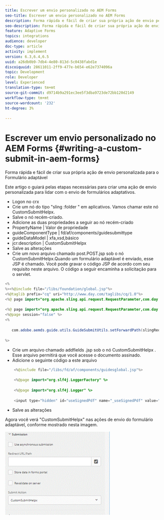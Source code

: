 ```yaml
---
title: Escrever um envio personalizado no AEM Forms
seo-title: Escrever um envio personalizado no AEM Forms
description: Forma rápida e fácil de criar sua própria ação de envio personalizada para o Formulário adaptável
seo-description: Forma rápida e fácil de criar sua própria ação de envio personalizada para o Formulário adaptável
feature: Adaptive Forms
topics: integrations
audience: developer
doc-type: article
activity: implement
version: 6.3,6.4,6.5
uuid: a26db0b9-7db4-4e80-813d-5c0438fabd1e
discoiquuid: 28611011-2ff9-477e-b654-e62e7374096a
topic: Development
role: Developer
level: Experienced
translation-type: tm+mt
source-git-commit: d9714b9a291ec3ee5f3dba9723de72bb120d2149
workflow-type: tm+mt
source-wordcount: '232'
ht-degree: 3%

---
```



# Escrever um envio personalizado no AEM Forms {#writing-a-custom-submit-in-aem-forms}

Forma rápida e fácil de criar sua própria ação de envio personalizada para o Formulário adaptável

Este artigo o guiará pelas etapas necessárias para criar uma ação de envio personalizada para lidar com o envio de formulários adaptativos.

* Logon no crx
* Crie um nó do tipo &quot;sling :folder &quot; em aplicativos. Vamos chamar este nó CustomSubmitHelpx.
* Salve o nó recém-criado.
* Adicione as duas propriedades a seguir ao nó recém-criado
* PropertyName       | Valor de propriedade
* guideComponentType | fd/af/components/guidesubmittype
* guideDataModel     | xfa,xsd,básico
* jcr:description   | CustomSubmitHelpx
* Salve as alterações
* Crie um novo arquivo chamado post.POST.jsp sob o nó CustomSubmitHelpx.Quando um formulário adaptável é enviado, esse JSP é chamado. Você pode gravar o código JSP de acordo com seu requisito neste arquivo. O código a seguir encaminha a solicitação para o servlet.

```java
<%
%><%@include file="/libs/foundation/global.jsp"%>
<%@taglib prefix="cq" uri="http://www.day.com/taglibs/cq/1.0"%>
<%@ page import="org.apache.sling.api.request.RequestParameter,com.day.cq.wcm.api.WCMMode,com.adobe.forms.common.submitutils.CustomParameterRequest,com.adobe.aemds.guide.submitutils.*" %>

<%@ page import="org.apache.sling.api.request.RequestParameter,com.day.cq.wcm.api.WCMMode" %>
<%@page session="false" %>
<%

   com.adobe.aemds.guide.utils.GuideSubmitUtils.setForwardPath(slingRequest,"/bin/storeafsubmission",null,null);

%>
```

* Crie um arquivo chamado addfields .jsp sob o nó CustomSubmitHelpx . Esse arquivo permitirá que você acesse o documento assinado.
* Adicione o seguinte código a este arquivo

```java
    <%@include file="/libs/fd/af/components/guidesglobal.jsp"%>

    <%@page import="org.slf4j.LoggerFactory" %>

    <%@page import="org.slf4j.Logger" %>

    <input type="hidden" id="useSignedPdf" name="_useSignedPdf" value=""/>;
```

* Salve as alterações

Agora você verá &quot;CustomSubmitHelpx&quot; nas ações de envio do formulário adaptável, conforme mostrado nesta imagem.

![Formulário adaptável com envio personalizado](assets/capture-2.gif)

